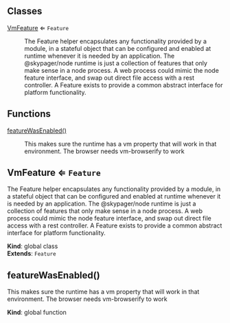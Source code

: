 ## Classes

<dl>
<dt><a href="#VmFeature">VmFeature</a> ⇐ <code>Feature</code></dt>
<dd><p>The Feature helper encapsulates any functionality provided by a module, in a stateful object that can be configured and enabled at runtime
whenever it is needed by an application.  The @skypager/node runtime is just a collection of features that only make sense in a node process.  A web process
could mimic the node feature interface, and swap out direct file access with a rest controller.  A Feature exists to provide a common abstract interface for platform functionality.</p>
</dd>
</dl>

## Functions

<dl>
<dt><a href="#featureWasEnabled">featureWasEnabled()</a></dt>
<dd><p>This makes sure the runtime has a vm property that will work in that environment.  The browser needs vm-browserify to work</p>
</dd>
</dl>

<a name="VmFeature"></a>

## VmFeature ⇐ <code>Feature</code>
The Feature helper encapsulates any functionality provided by a module, in a stateful object that can be configured and enabled at runtime
whenever it is needed by an application.  The @skypager/node runtime is just a collection of features that only make sense in a node process.  A web process
could mimic the node feature interface, and swap out direct file access with a rest controller.  A Feature exists to provide a common abstract interface for platform functionality.

**Kind**: global class  
**Extends**: <code>Feature</code>  
<a name="featureWasEnabled"></a>

## featureWasEnabled()
This makes sure the runtime has a vm property that will work in that environment.  The browser needs vm-browserify to work

**Kind**: global function